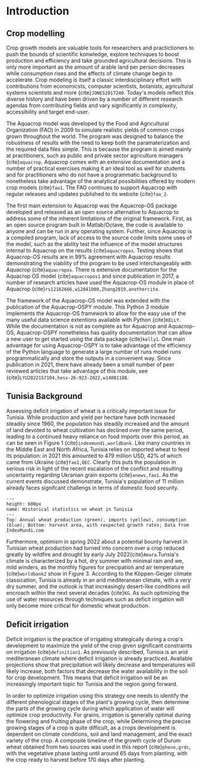 # Introduction

## Crop modelling

Crop growth models are valuable tools for researchers and practictioners to push the bounds of scientific konwledge, explore techniques to boost production and efficiency and take grounded agricultural decisions. This is only more important as the amount of arable land per person decreases while consumption rises and the effects of climate change begin to accelerate. Crop modeling is itself a classic interdisciplinary effort with contributions from economicsts, computer scientists, botanists, agricultural systems scientists and more {cite}`JONES2017240`. Today's models reflect this diverse history and have been driven by a number of different research agendas from contributing fields and vary significantly in complexity, accessibility and target end-user.

The Aquacrop model was developed by the Food and Agricultural Organization (FAO) in 2009 to simulate realistic yields of common crops grown throughout the world. The program was designed to balance the robustness of results with the need to keep both the paramaterization and the required data files simple. This is because the program is aimed mainly at practitioners, such as public and private sector agriculture managers {cite}`aquacrop`. Aquacrop comes with an extensive documentation and a number of practical exercises making it an ideal tool as well for students and for practitioners who do not have a programmatic background to nonetheless take advantage of the analytical possibilities offered by modern crop models {cite}`fao1`. The FAO continues to support Aquacrop with regular releases and updates published to its website {cite}`fao_2`.

The first main extension to Aquacrop was the Aquacrop-OS package developed and released as an open source alternative to Aquacrop to address some of the inherent limitations of the original framework. First, as an open source program built in Matlab/Octave, the code is available to anyone and can be run in any operating system. Further, since Aquacrop is a compiled program, lack of access to the source code limits some uses of the model, such as the ability test the influence of the model structures internal to Aquacrop on the results {cite}`aquacropos`. Testing shows that Aquacrop-OS results are in 99% agreement with Aquacrop results demonstrating the viability of the program to be used interchangeably with Aquacrop {cite}`aquacropos`. There is extensive documentation for the Aquacrop OS model {cite}`aquacropos1` and since publication in 2017, a number of research articles have used the Aquacrop-OS module in place of Aquacrop {cite}`rs12162666,w12041080,Zhang2019,anothercite`. 

The framework of the Aquacrop-OS model was extended with the publication of the Aquacrop-OSPY module. This Python 3 module implements the Aquacrop-OS framework to allow for the easy use of the many useful data science extentions available with Python {cite}`KELLY`. While the documentation is not as complete as for Aquacrop and Aquacrop-OS, Aquacrop-OSPY nonetheless has quality documentation that can allow a new user to get started using the data package {cite}`kelly1`. One main advantage for using Aquacrop-OSPY is to take advantage of the efficiency of the Python language to generate a large number of runs model runs programmatically and store the outputs in a convenient way. Since publication in 2021, there have already been a small number of peer reviewed articles that take advantage of this module, see {cite}`LYU2022157104,hess-26-923-2022,w14081188`.


## Tunisia Background
Assessing deficit irrigation of wheat is a critically important issue for Tunisia.  While production and yield per hectare have both increased steadily since 1960, the population has steadily increased and the amount of land devoted to wheat cultivation has declined over the same period, leading to a continued heavy reliance on food imports over this period, as can be seen in Figure 1 {cite}`indexmundi,worldbank`. Like many countries in the Middle East and North Africa, Tunisia relies on imported wheat to feed its population: in 2021 this amounted to 479 million USD, 42% of which came from Ukraine {cite}`fao1,OEC`. Clearly this puts the population in serious risk in light of the recent escalation of the conflict and resulting uncertainty regarding Ukranian grain exports {cite}`anews,fao1`. As the current events discussed demonstrate, Tunisia's population of 11 million already faces signifcant challengs in terms of domestic food security.

```{figure} figures/summary_wheat.png
---
height: 600px
name: Historical statistics on wheat in Tunisia
---
Top: Annual wheat production (green), imports (yellow), consumption (blue); Bottom: harvest area, with respected growth rates; Data from IndexMundi.com
```

Furthermore, optimism in spring 2022 about a potential bounty harvest in Tunisian wheat production had turned into concern over a crop reduced greatly by wildfire and drought by early July 2022{cite}`Amara`.Tunsia's climate is characterized by a hot, dry summer with minimal rain and we, mild winders, as the monthly figures for precipation and air temperature {cite}`worldbank2` show in Figure 3. According to the Köppen-Geiger climate classication, Tunisia is already in an arid mediteranean climate, with a very dry summer, and the outlook is that increasingly desert-like conditions will encroach within the next several decades {cite}`KG`. As such optimizing the use of water resources through techniques such as deficit irrigation will only become more critical for domestic wheat production.

## Deficit irrigation 
Deficit irrigation is the practice of irrigating strategically during a crop's development to maximize the yield of the crop given significant constraints on irrigation {cite}`definition1`. As previously described, Tunisia is an arid mediteranean climate where deficit irrigation is already practiced. Available projections show that precipitation will likely decrease and temperatures will likely increase, both factors that decrease the water availability in the soil for crop development. This means that deficit irrigation will be an increasingly important topic for Tunisia and the region going forward.

In order to optimize irrigation using this strategy one needs to identify the different phenological stages of the plant's growing cycle, then determine the parts of the growing cycle during which application of water will optimize crop productivity. For grains, irrigation is generally optimal during the flowering and fruiting phase of the crop, while Determining the precise growing stages of a crop is quite difficult, as a crops development is dependent on climate conditions, soil and land management, and the exact variety of the crop. A composite timeline of the growth cycle of Durum wheat obtained from two sources was used in this report {cite}`pheno,grdc`, with the vegetative phase lasting until around 65 days from planting, with the crop ready to harvest before 170 days after planting.




```{bibliography}
```
